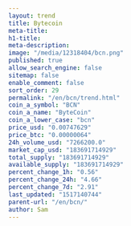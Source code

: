 ```yaml
---
layout: trend
title: Bytecoin
meta-title: 
h1-title: 
meta-description: 
image: "/media/12318404/bcn.png"
published: true
allow_search_engine: false
sitemap: false
enable_comment: false
sort_order: 29
permalink: "/en/bcn/trend.html"
coin_a_symbol: "BCN"
coin_a_name: "ByteCoin"
coin_a_lower_case: "bcn"
price_usd: "0.00747629"
price_btc: "0.00000064"
24h_volume_usd: "7266200.0"
market_cap_usd: "183691714929"
total_supply: "183691714929"
available_supply: "183691714929"
percent_change_1h: "0.56"
percent_change_24h: "4.66"
percent_change_7d: "2.91"
last_updated: "1517140744"
parent-url: "/en/bcn/"
author: Sam
---
```


